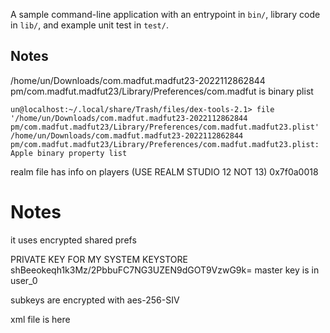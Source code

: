 A sample command-line application with an entrypoint in `bin/`, library code
in `lib/`, and example unit test in `test/`.

## Notes

/home/un/Downloads/com.madfut.madfut23-2022112862844 pm/com.madfut.madfut23/Library/Preferences/com.madfut   is binary  plist


` un@localhost:~/.local/share/Trash/files/dex-tools-2.1> file '/home/un/Downloads/com.madfut.madfut23-2022112862844 pm/com.madfut.madfut23/Library/Preferences/com.madfut.madfut23.plist' 
/home/un/Downloads/com.madfut.madfut23-2022112862844 pm/com.madfut.madfut23/Library/Preferences/com.madfut.madfut23.plist: Apple binary property list
`

realm file has info on players (USE REALM STUDIO 12 NOT 13)
0x7f0a0018


# Notes

it uses encrypted shared prefs 

PRIVATE KEY FOR MY SYSTEM KEYSTORE
shBeeokeqh1k3Mz/2PbbuFC7NG3UZEN9dGOT9VzwG9k=
master key is in user_0

subkeys are encrypted with aes-256-SIV

xml file is here
